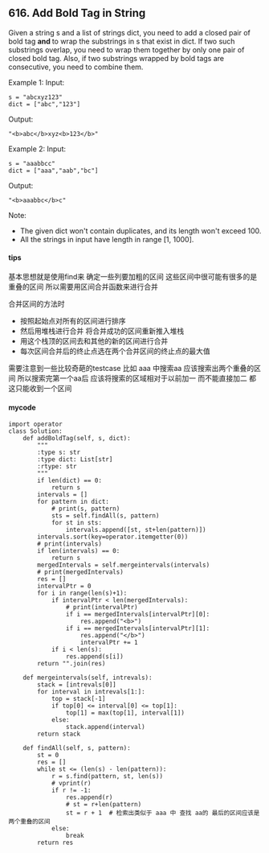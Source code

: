 ## 616. Add Bold Tag in String

Given a string s and a list of strings dict, you need to add a closed pair of bold tag <b> and </b> to wrap the substrings in s that exist in dict. If two such substrings overlap, you need to wrap them together by only one pair of closed bold tag. Also, if two substrings wrapped by bold tags are consecutive, you need to combine them.

Example 1:
Input: 

```
s = "abcxyz123"
dict = ["abc","123"]
```

Output:

```
"<b>abc</b>xyz<b>123</b>"
```
Example 2:
Input: 

```
s = "aaabbcc"
dict = ["aaa","aab","bc"]
```

Output:

```
"<b>aaabbc</b>c"
```

Note:
- The given dict won't contain duplicates, and its length won't exceed 100.
- All the strings in input have length in range [1, 1000].

#### tips
基本思想就是使用find来 确定一些列要加粗的区间 这些区间中很可能有很多的是重叠的区间 所以需要用区间合并函数来进行合并

合并区间的方法时 
- 按照起始点对所有的区间进行排序 
- 然后用堆栈进行合并 将合并成功的区间重新推入堆栈 
- 用这个栈顶的区间去和其他的新的区间进行合并
- 每次区间合并后的终止点选在两个合并区间的终止点的最大值

需要注意到一些比较奇葩的testcase
比如 aaa 中搜索aa 应该搜索出两个重叠的区间 所以搜索完第一个aa后 应该将搜索的区域相对于以前加一 而不能直接加二 都这只能收到一个区间

#### mycode


```
import operator
class Solution:
    def addBoldTag(self, s, dict):
        """
        :type s: str
        :type dict: List[str]
        :rtype: str
        """
        if len(dict) == 0:
            return s
        intervals = []
        for pattern in dict:
            # print(s, pattern)
            sts = self.findAll(s, pattern)
            for st in sts:
                intervals.append([st, st+len(pattern)])
        intervals.sort(key=operator.itemgetter(0))
        # print(intervals)
        if len(intervals) == 0:
            return s
        mergedIntervals = self.mergeintervals(intervals)
        # print(mergedIntervals)
        res = []
        intervalPtr = 0
        for i in range(len(s)+1):
            if intervalPtr < len(mergedIntervals):
                # print(intervalPtr)
                if i == mergedIntervals[intervalPtr][0]:
                    res.append("<b>")
                if i == mergedIntervals[intervalPtr][1]:
                    res.append("</b>")
                    intervalPtr += 1
            if i < len(s):
                res.append(s[i])
        return "".join(res)

    def mergeintervals(self, intrevals):
        stack = [intrevals[0]]
        for interval in intrevals[1:]:
            top = stack[-1]
            if top[0] <= interval[0] <= top[1]:
                top[1] = max(top[1], interval[1])
            else:
                stack.append(interval)
        return stack

    def findAll(self, s, pattern):
        st = 0
        res = []
        while st <= (len(s) - len(pattern)):
            r = s.find(pattern, st, len(s))
            # vprint(r)
            if r != -1:
                res.append(r)
                # st = r+len(pattern)
                st = r + 1  # 检索出类似于 aaa 中 查找 aa的 最后的区间应该是两个重叠的区间
            else:
                break
        return res
```
